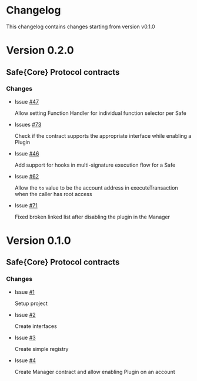 # Changelog

This changelog contains changes starting from version v0.1.0

# Version 0.2.0

## Safe{Core} Protocol contracts

### Changes

- Issue [#47](https://github.com/safe-global/safe-core-protocol/issues/47)

    Allow setting Function Handler for individual function selector per Safe

- Issues [#73](https://github.com/safe-global/safe-core-protocol/issues/73)

    Check if the contract supports the appropriate interface while enabling a Plugin

- Issue [#46](https://github.com/safe-global/safe-core-protocol/issues/46)

    Add support for hooks in multi-signature execution flow for a Safe

- Issue [#62](https://github.com/safe-global/safe-core-protocol/issues/62)

    Allow the `to` value to be the account address in executeTransaction when the caller has root access

- Issue [#71](https://github.com/safe-global/safe-core-protocol/issues/71)

    Fixed broken linked list after disabling the plugin in the Manager

# Version 0.1.0

## Safe{Core} Protocol contracts

### Changes

- Issue [#1](https://github.com/safe-global/safe-core-protocol/issues/1)

    Setup project

- Issue [#2](https://github.com/safe-global/safe-core-protocol/issues/2)

    Create interfaces

- Issue [#3](https://github.com/safe-global/safe-core-protocol/issues/3)

    Create simple registry

- Issue [#4](https://github.com/safe-global/safe-core-protocol/issues/4)

    Create Manager contract and allow enabling Plugin on an account
